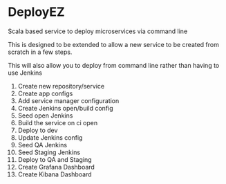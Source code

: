 # DeployEZ
Scala based service to deploy microservices via command line

This is designed to be extended to allow a new service to be created from scratch in a few steps.

This will also allow you to deploy from command line rather than having to use Jenkins

1. Create new repository/service
2. Create app configs
3. Add service manager configuration
4. Create Jenkins open/build config
5. Seed open Jenkins
6. Build the service on ci open
7. Deploy to dev
8. Update Jenkins config
9. Seed QA Jenkins
10. Seed Staging Jenkins
11. Deploy to QA and Staging
12. Create Grafana Dashboard
13. Create Kibana Dashboard